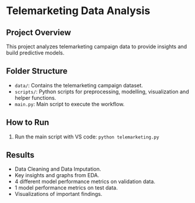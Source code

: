# Telemarketing Data Analysis

## Project Overview
This project analyzes telemarketing campaign data to provide insights and build predictive models.

## Folder Structure
- `data/`: Contains the telemarketing campaign dataset.
- `scripts/`: Python scripts for preprocessing, modelling, visualization and helper functions.
- `main.py`: Main script to execute the workflow.

## How to Run
1. Run the main script with VS code: `python telemarketing.py`

## Results
- Data Cleaning and Data Imputation.
- Key insights and graphs from EDA.
- 4 different model performance metrics on validation data.
- 1 model performance metrics on test data.
- Visualizations of important findings.
